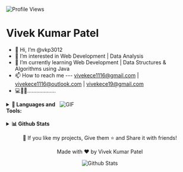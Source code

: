![Profile Views](https://komarev.com/ghpvc/?username=vkp3012)
# Vivek Kumar Patel
- 👋 Hi, I’m @vkp3012
- 👀 I’m interested in Web Development | Data Analysis
- 🌱 I’m currently learning Web Development | Data Structures & Algorithms using Java
- 📫 How to reach me  --- vivekece1116@gmail.com | vivekece1116@outlook.com | vivekece19@gmail.com
- 💻👨‍💻...................

<img align="right" alt="GIF" src="https://raw.githubusercontent.com/rahul-jha98/rahul-jha98/main/techstack.gif" width="360px"/>


<details>
<summary><b>🔨 Languages and Tools:</b></summary>
<p align="center">
<img src="https://raw.githubusercontent.com/8bithemant/8bithemant/master/svg/dev/languages/html.svg" alt="html" style="vertical-align:top; margin:4px">
  <img src="https://raw.githubusercontent.com/8bithemant/8bithemant/master/svg/dev/languages/js.svg" alt="js" style="vertical-align:top; margin:4px">
  <img src="https://raw.githubusercontent.com/8bithemant/8bithemant/master/svg/dev/languages/python.svg" alt="python" style="vertical-align:top; margin:4px">
  <img src="https://raw.githubusercontent.com/8bithemant/8bithemant/master/svg/dev/frameworks/react.svg" alt="react" style="vertical-align:top; margin:4px">

  <img src="https://raw.githubusercontent.com/8bithemant/8bithemant/master/svg/dev/misc/chrome.svg" alt="chrome" style="vertical-align:top; margin:4px">
  
  <img src="https://raw.githubusercontent.com/8bithemant/8bithemant/master/svg/dev/services/npm.svg" alt="npm" style="vertical-align:top; margin:4px">
  <img src="https://raw.githubusercontent.com/8bithemant/8bithemant/master/svg/dev/tools/visualstudio_code.svg" alt="vscode" style="vertical-align:top; margin:4px">
<!-- <img src="https://raw.githubusercontent.com/rahul-jha98/github_readme_icons/main/language_and_tools/square/figma/figma.svg" style="vertical-align:top; margin:4px"/> -->
  </p>
  <p align="center">
  <img src="https://raw.githubusercontent.com/rahul-jha98/github_readme_icons/main/language_and_tools/square/java/java.svg" style="vertical-align:top; margin:4px">
<img  src="https://raw.githubusercontent.com/rahul-jha98/github_readme_icons/main/language_and_tools/square/firebase/firebase.svg" style="vertical-align:top; margin:4px"/>
<img src="https://raw.githubusercontent.com/rahul-jha98/github_readme_icons/main/language_and_tools/square/node/node.svg" style="vertical-align:top; margin:4px">
<img src="https://raw.githubusercontent.com/rahul-jha98/github_readme_icons/main/language_and_tools/square/git-scm/git-scm.svg" style="vertical-align:top; margin:4px"/></p>
 </details>

<br>


<!-- ### 📊 Github Stats -->
<details>
<summary><b> 📊 Github Stats</b></summary>
<div align="center"  margin:4px>
 
[![Vivek's GitHub stats](https://github-readme-stats.vercel.app/api?username=vkp3012&count_private=true&show_icons=true&theme=radical)](https://github.com/vkp3012)
 
[![Top Langs](https://github-readme-stats.vercel.app/api/top-langs/?username=vkp3012&layout=compact)](https://github.com/anuraghazra/github-readme-stats)

[![wakatime](https://wakatime.com/badge/user/218b72ee-1d68-4698-b490-4304f99c8280.svg)](https://wakatime.com/@vkp3012)

[![trophy](https://github-profile-trophy.vercel.app/?username=vkp3012&theme=onedark&row=1&column=7)](https://github.com/ryo-ma/github-profile-trophy)

![](https://github-readme-streak-stats.herokuapp.com/?user=vkp3012&theme=dark)
 </div>
 </details>



<!-- <br> -->
<p align="center">💙 If you like my projects, Give them ⭐ and Share it with friends!</p>
</p>
<p align="center">Made with ❤️ by Vivek Kumar Patel</p>
<!-- <h1 align='center'>⚡️<i></i>⚡️</h1> -->

<p align="center">
        <img src="https://raw.githubusercontent.com/bornmay/bornmay/Update/svg/Bottom.svg" alt="Github Stats" />
</p>
<!-- ### 🛠️ My Projects
<a href="" target="_blank"> <img alt="passwordkeeper" src="./projects/passwordkeeper.svg" height="68" align="left"> </a> -->

<!---
vkp3012/vkp3012 is a ✨ special ✨ repository because its `README.md` (this file) appears on your GitHub profile.
You can click the Preview link to take a look at your changes.
--->
